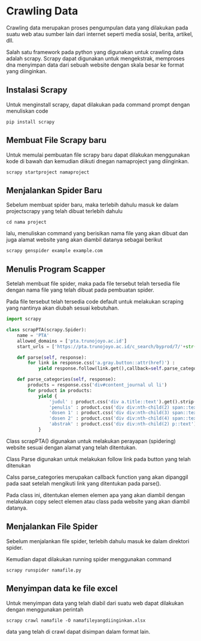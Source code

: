 # Crawling Data

Crawling data merupakan proses pengumpulan data yang dilakukan pada suatu web atau sumber lain dari internet seperti media sosial, berita, artikel, dll.

Salah satu framework pada python yang digunakan untuk crawling data adalah scrapy. Scrapy dapat digunakan untuk mengekstrak, memproses dna menyimpan data dari sebuah website dengan skala besar ke format yang diinginkan.

## Instalasi Scrapy

Untuk menginstall scrapy, dapat dilakukan pada command prompt dengan menuliskan code

```
pip install scrapy
```



## Membuat File Scrapy baru

Untuk memulai pembuatan file scrapy baru dapat dilakukan menggunakan kode di bawah dan kemudian diikuti dnegan namaproject yang diinginkan.

```
scrapy startproject namaproject
```




## Menjalankan Spider Baru

Sebelum membuat spider baru, maka terlebih dahulu masuk ke dalam projectscrapy yang telah dibuat terlebih dahulu

```
cd nama project
```

lalu, menuliskan command yang berisikan nama file yang akan dibuat dan juga alamat website yang akan diambil datanya sebagai berikut

```
scrapy genspider example example.com
```



## Menulis Program Scapper

Setelah membuat file spider, maka pada file tersebut telah tersedia file dengan nama file yang telah dibuat pada pembuatan spider.

Pada file tersebut telah tersedia code default untuk melakukan scraping yang nantinya akan diubah sesuai kebutuhan.

```python
import scrapy

class scrapPTA(scrapy.Spider):
    name = 'PTA'
    allowed_domains = ['pta.trunojoyo.ac.id']
    start_urls = ['https://pta.trunojoyo.ac.id/c_search/byprod/7/'+str(x)+" " for x in range(2,20)]

    def parse(self, response):
        for link in response.css('a.gray.button::attr(href)') :
            yield response.follow(link.get(),callback=self.parse_categories)

    def parse_categories(self, response):
        products = response.css('div#content_journal ul li')
        for product in products:
            yield {
                'judul' : product.css('div a.title::text').get().strip(),
                'penulis' : product.css('div div:nth-child(2) span::text').get().strip(),
                'dosen 1' : product.css('div div:nth-child(3) span::text').get().strip(),
                'dosen 2' : product.css('div div:nth-child(4) span::text').get().strip(),
                'abstrak' : product.css('div div:nth-child(2) p::text').get().strip()
            }
```

Class scrapPTA() digunakan untuk melakukan perayapan (spidering) website sesuai dengan alamat yang telah ditentukan.

Class Parse digunakan untuk melakukan follow link pada button yang telah ditenukan

Calss parse_categories merupakan callback function yang akan dipanggil pada saat setelah mengikuti link yang ditentukan pada parse(). 

Pada class ini, ditentukan elemen elemen apa yang akan diambil dengan melakukan copy select elemen atau class pada website yang akan diambil datanya.

## Menjalankan File Spider

Sebelum menjalankan file spider, terlebih dahulu masuk ke dalam direktori spider.

Kemudian dapat dilakukan running spider menggunakan command 

```
scrapy runspider namafile.py
```

## Menyimpan data ke file excel

Untuk menyimpan data yang telah diabil dari suatu web dapat dilakukan dengan menggunakan perintah 

```
scrapy crawl namafile -O namafileyangdiinginkan.xlsx
```

data yang telah di crawl dapat disimpan dalam format lain.
